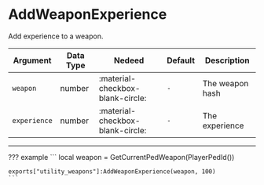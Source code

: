 # AddWeaponExperience
Add experience to a weapon.

| Argument              | Data Type                            | Nedeed                    | Default         | Description
| ----------------------| ------------------------------------ | ------------------------- |-----------------|-------------
| `weapon`                | number | :material-checkbox-blank-circle: | `-` | The weapon hash
| `experience`            | number | :material-checkbox-blank-circle: | `-` | The experience

---
??? example
    ```
    local weapon = GetCurrentPedWeapon(PlayerPedId())

    exports["utility_weapons"]:AddWeaponExperience(weapon, 100)
    ```